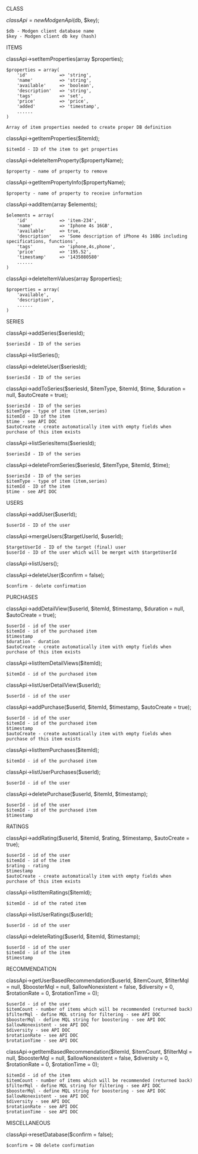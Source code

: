 

CLASS

$classApi = new ModgenApi($db, $key);

	$db - Modgen client database name
	$key - Modgen client db key (hash)



ITEMS

classApi->setItemProperties(array $properties);

	$properties = array(
		'id' 			=> 'string',
		'name' 			=> 'string',
		'available' 	=> 'boolean',
		'description' 	=> 'string',
		'tags' 			=> 'set',
		'price' 		=> 'price',
		'added'			=> 'timestamp',
		......
	)

	Array of item properties needed to create proper DB definition


classApi->getItemProperties($itemId);

	$itemId - ID of the item to get properties


classApi->deleteItemProperty($propertyName);

	$property - name of property to remove


classApi->getItemPropertyInfo($propertyName);

	$property - name of property to receive information 


classApi->addItem(array $elements);

	$elements = array(
		'id' 			=> 'item-234',
		'name' 			=> 'Iphone 4s 16GB',
		'available' 	=> true,
		'description' 	=> 'Some description of iPhone 4s 16BG including specifications, functions',
		'tags' 			=> 'iphone,4s,phone',
		'price' 		=> '195.52',
		'timestamp'		=> '1435080580'
		......
	)


classApi->deleteItemValues(array $properties);

	$properties = array(
		'available',
		'description',
		......
	)




SERIES

classApi->addSeries($seriesId);

	$seriesId - ID of the series


classApi->listSeries();


classApi->deleteUser($seriesId);

	$seriesId - ID of the series


classApi->addToSeries($seriesId, $itemType, $itemId, $time, $duration = null, $autoCreate = true);

	$seriesId - ID of the series
	$itemType - type of item (item,series)
	$itemId - ID of the item
	$time - see API DOC
	$autoCreate - create automatically item with empty fields when purchase of this item exists


classApi->listSeriesItems($seriesId);

	$seriesId - ID of the series


classApi->deleteFromSeries($seriesId, $itemType, $itemId, $time);

	$seriesId - ID of the series
	$itemType - type of item (item,series)
	$itemId - ID of the item
	$time - see API DOC





USERS

classApi->addUser($userId);

	$userId - ID of the user


classApi->mergeUsers($targetUserId, $userId);

	$targetUserId - ID of the target (final) user
	$userId - ID of the user which will be merget with $targetUserId


classApi->listUsers();


classApi->deleteUser($confirm = false);

	$confirm - delete confirmation





PURCHASES

classApi->addDetailView($userId, $itemId, $timestamp, $duration = null, $autoCreate = true);

	$userId - id of the user
	$itemId - id of the purchased item
	$timestamp
	$duration - duration
	$autoCreate - create automatically item with empty fields when purchase of this item exists


classApi->listItemDetailViews($itemId);

	$itemId - id of the purchased item


classApi->listUserDetailView($userId);

	$userId - id of the user


classApi->addPurchase($userId, $itemId, $timestamp, $autoCreate = true);

	$userId - id of the user
	$itemId - id of the purchased item
	$timestamp
	$autoCreate - create automatically item with empty fields when purchase of this item exists


classApi->listItemPurchases($itemId);

	$itemId - id of the purchased item


classApi->listUserPurchases($userId);

	$userId - id of the user


classApi->deletePurchase($userId, $itemId, $timestamp);

	$userId - id of the user
	$itemId - id of the purchased item
	$timestamp




RATINGS

classApi->addRating($userId, $itemId, $rating, $timestamp, $autoCreate = true);

	$userId - id of the user
	$itemId - id of the item
	$rating - rating
	$timestamp
	$autoCreate - create automatically item with empty fields when purchase of this item exists


classApi->listItemRatings($itemId);

	$itemId - id of the rated item


classApi->listUserRatings($userId);

	$userId - id of the user


classApi->deleteRating($userId, $itemId, $timestamp);

	$userId - id of the user
	$itemId - id of the item
	$timestamp




RECOMMENDATION

classApi->getUserBasedRecommendation($userId, $itemCount, $filterMql = null, $boosterMql = null, $allowNonexistent = false, $diversity = 0, $rotationRate = 0, $rotationTime = 0);

	$userId - id of the user
	$itemCount - number of items which will be recommended (returned back)
	$filterMql - define MQL string for filtering - see API DOC
	$boosterMql - define MQL string for boostering - see API DOC
	$allowNonexistent - see API DOC
	$diversity - see API DOC
	$rotationRate - see API DOC
	$rotationTime - see API DOC


classApi->getItemBasedRecommendation($itemId, $itemCount, $filterMql = null, $boosterMql = null, $allowNonexistent = false, $diversity = 0, $rotationRate = 0, $rotationTime = 0);

	$itemId - id of the item
	$itemCount - number of items which will be recommended (returned back)
	$filterMql - define MQL string for filtering - see API DOC
	$boosterMql - define MQL string for boostering - see API DOC
	$allowNonexistent - see API DOC
	$diversity - see API DOC
	$rotationRate - see API DOC
	$rotationTime - see API DOC




MISCELLANEOUS

classApi->resetDatabase($confirm = false);

	$confirm = DB delete confirmation



	